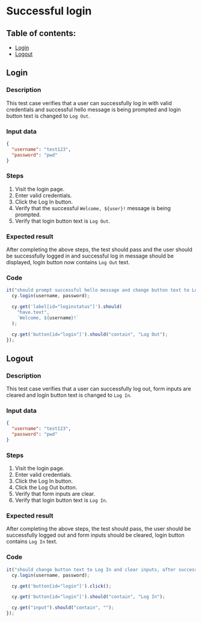 # Successful login

## Table of contents:

- [Login](#login)
- [Logout](#logout)

## Login

### Description

This test case verifies that a user can successfully log in with valid credentials and
successful hello message is being prompted and login button text is changed to `Log Out`.

### Input data

```json
{
  "username": "test123",
  "password": "pwd"
}
```

### Steps

1. Visit the login page.
2. Enter valid credentials.
3. Click the Log In button.
4. Verify that the successful `Welcome, ${user}!` message is being prompted.
5. Verify that login button text is `Log Out`.

### Expected result

After completing the above steps, the test should pass and the user should be successfully logged in and successful log in message should be displayed, login button now contains `Log Out` text.

### Code

```typescript
it("should prompt successful hello message and change button text to Log Out, if provided credentials are correct", () => {
  cy.login(username, password);

  cy.get('label[id="loginstatus"]').should(
    "have.text",
    `Welcome, ${username}!`
  );

  cy.get('button[id="login"]').should("contain", "Log Out");
});
```

## Logout

### Description

This test case verifies that a user can successfully log out,
form inputs are cleared and login button text is changed to `Log In`.

### Input data

```json
{
  "username": "test123",
  "password": "pwd"
}
```

### Steps

1. Visit the login page.
2. Enter valid credentials.
3. Click the Log In button.
4. Click the Log Out button.
5. Verify that form inputs are clear.
6. Verify that login button text is `Log In`.

### Expected result

After completing the above steps, the test should pass, the user should be successfully logged out and form inputs should be cleared, login button contains `Log In` text.

### Code

```typescript
it("should change button text to Log In and clear inputs, after successful log out", () => {
  cy.login(username, password);

  cy.get('button[id="login"]').click();

  cy.get('button[id="login"]').should("contain", "Log In");

  cy.get("input").should("contain", "");
});
```
